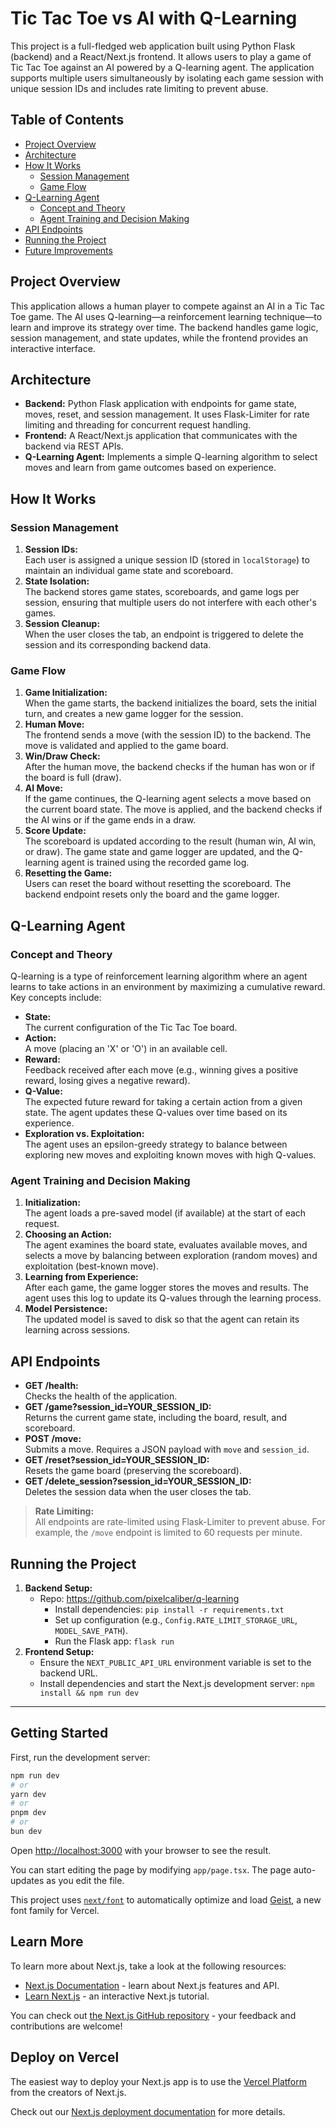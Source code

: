 # Tic Tac Toe vs AI with Q-Learning

This project is a full-fledged web application built using Python Flask (backend) and a React/Next.js frontend. It allows users to play a game of Tic Tac Toe against an AI powered by a Q-learning agent. The application supports multiple users simultaneously by isolating each game session with unique session IDs and includes rate limiting to prevent abuse.

## Table of Contents

- [Project Overview](#project-overview)
- [Architecture](#architecture)
- [How It Works](#how-it-works)
  - [Session Management](#session-management)
  - [Game Flow](#game-flow)
- [Q-Learning Agent](#q-learning-agent)
  - [Concept and Theory](#concept-and-theory)
  - [Agent Training and Decision Making](#agent-training-and-decision-making)
- [API Endpoints](#api-endpoints)
- [Running the Project](#running-the-project)
- [Future Improvements](#future-improvements)

## Project Overview

This application allows a human player to compete against an AI in a Tic Tac Toe game. The AI uses Q-learning—a reinforcement learning technique—to learn and improve its strategy over time. The backend handles game logic, session management, and state updates, while the frontend provides an interactive interface.

## Architecture

- **Backend:** Python Flask application with endpoints for game state, moves, reset, and session management. It uses Flask-Limiter for rate limiting and threading for concurrent request handling.
- **Frontend:** A React/Next.js application that communicates with the backend via REST APIs.
- **Q-Learning Agent:** Implements a simple Q-learning algorithm to select moves and learn from game outcomes based on experience.

## How It Works

### Session Management

1. **Session IDs:**  
   Each user is assigned a unique session ID (stored in `localStorage`) to maintain an individual game state and scoreboard.
2. **State Isolation:**  
   The backend stores game states, scoreboards, and game logs per session, ensuring that multiple users do not interfere with each other's games.
3. **Session Cleanup:**  
   When the user closes the tab, an endpoint is triggered to delete the session and its corresponding backend data.

### Game Flow

1. **Game Initialization:**  
   When the game starts, the backend initializes the board, sets the initial turn, and creates a new game logger for the session.
2. **Human Move:**  
   The frontend sends a move (with the session ID) to the backend. The move is validated and applied to the game board.
3. **Win/Draw Check:**  
   After the human move, the backend checks if the human has won or if the board is full (draw).
4. **AI Move:**  
   If the game continues, the Q-learning agent selects a move based on the current board state. The move is applied, and the backend checks if the AI wins or if the game ends in a draw.
5. **Score Update:**  
   The scoreboard is updated according to the result (human win, AI win, or draw). The game state and game logger are updated, and the Q-learning agent is trained using the recorded game log.
6. **Resetting the Game:**  
   Users can reset the board without resetting the scoreboard. The backend endpoint resets only the board and the game logger.

## Q-Learning Agent

### Concept and Theory

Q-learning is a type of reinforcement learning algorithm where an agent learns to take actions in an environment by maximizing a cumulative reward. Key concepts include:

- **State:**  
  The current configuration of the Tic Tac Toe board.
- **Action:**  
  A move (placing an 'X' or 'O') in an available cell.
- **Reward:**  
  Feedback received after each move (e.g., winning gives a positive reward, losing gives a negative reward).
- **Q-Value:**  
  The expected future reward for taking a certain action from a given state. The agent updates these Q-values over time based on its experience.
- **Exploration vs. Exploitation:**  
  The agent uses an epsilon-greedy strategy to balance between exploring new moves and exploiting known moves with high Q-values.

### Agent Training and Decision Making

1. **Initialization:**  
   The agent loads a pre-saved model (if available) at the start of each request.
2. **Choosing an Action:**  
   The agent examines the board state, evaluates available moves, and selects a move by balancing between exploration (random moves) and exploitation (best-known move).
3. **Learning from Experience:**  
   After each game, the game logger stores the moves and results. The agent uses this log to update its Q-values through the learning process.
4. **Model Persistence:**  
   The updated model is saved to disk so that the agent can retain its learning across sessions.

## API Endpoints

- **GET /health:**  
  Checks the health of the application.
- **GET /game?session_id=YOUR_SESSION_ID:**  
  Returns the current game state, including the board, result, and scoreboard.
- **POST /move:**  
  Submits a move. Requires a JSON payload with `move` and `session_id`.
- **GET /reset?session_id=YOUR_SESSION_ID:**  
  Resets the game board (preserving the scoreboard).
- **GET /delete_session?session_id=YOUR_SESSION_ID:**  
  Deletes the session data when the user closes the tab.

> **Rate Limiting:**  
> All endpoints are rate-limited using Flask-Limiter to prevent abuse. For example, the `/move` endpoint is limited to 60 requests per minute.

## Running the Project

1. **Backend Setup:**
   - Repo: https://github.com/pixelcaliber/q-learning
     - Install dependencies: `pip install -r requirements.txt`
     - Set up configuration (e.g., `Config.RATE_LIMIT_STORAGE_URL`, `MODEL_SAVE_PATH`).
     - Run the Flask app: `flask run`
2. **Frontend Setup:**  
   - Ensure the `NEXT_PUBLIC_API_URL` environment variable is set to the backend URL.
   - Install dependencies and start the Next.js development server: `npm install && npm run dev`

---

## Getting Started

First, run the development server:

```bash
npm run dev
# or
yarn dev
# or
pnpm dev
# or
bun dev
```

Open [http://localhost:3000](http://localhost:3000) with your browser to see the result.

You can start editing the page by modifying `app/page.tsx`. The page auto-updates as you edit the file.

This project uses [`next/font`](https://nextjs.org/docs/app/building-your-application/optimizing/fonts) to automatically optimize and load [Geist](https://vercel.com/font), a new font family for Vercel.

## Learn More

To learn more about Next.js, take a look at the following resources:

- [Next.js Documentation](https://nextjs.org/docs) - learn about Next.js features and API.
- [Learn Next.js](https://nextjs.org/learn) - an interactive Next.js tutorial.

You can check out [the Next.js GitHub repository](https://github.com/vercel/next.js) - your feedback and contributions are welcome!

## Deploy on Vercel

The easiest way to deploy your Next.js app is to use the [Vercel Platform](https://vercel.com/new?utm_medium=default-template&filter=next.js&utm_source=create-next-app&utm_campaign=create-next-app-readme) from the creators of Next.js.

Check out our [Next.js deployment documentation](https://nextjs.org/docs/app/building-your-application/deploying) for more details.
